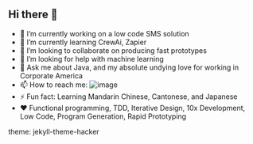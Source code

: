 ## Hi there 👋

- 🔭 I’m currently working on a low code SMS solution
- 🌱 I’m currently learning CrewAi, Zapier
- 👯 I’m looking to collaborate on producing fast prototypes
- 🤔 I’m looking for help with machine learning
- 💬 Ask me about Java, and my absolute undying love for working in Corporate America
- 📫 How to reach me: ![image](https://github.com/codemusket/codemusket/assets/11220505/6eb6fe0f-e8d8-44f0-9e08-7e3a29225f65)
- ⚡ Fun fact: Learning Mandarin Chinese, Cantonese, and Japanese
- ❤️ Functional programming, TDD, Iterative Design, 10x Development, Low Code, Program Generation, Rapid Prototyping

theme: jekyll-theme-hacker

